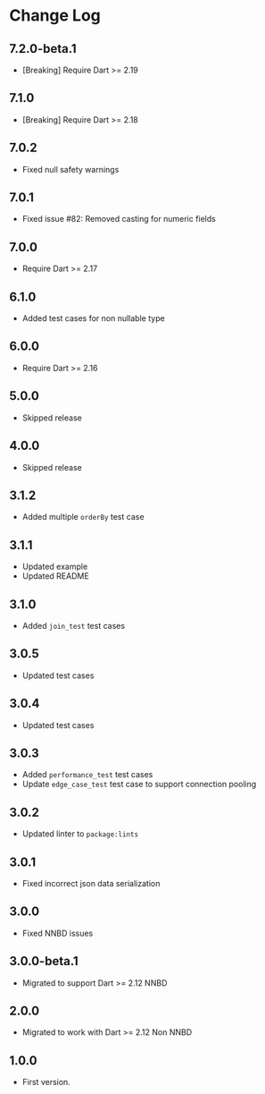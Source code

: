 # Change Log

## 7.2.0-beta.1

* [Breaking] Require Dart >= 2.19

## 7.1.0

* [Breaking] Require Dart >= 2.18

## 7.0.2

* Fixed null safety warnings

## 7.0.1

* Fixed issue #82: Removed casting for numeric fields

## 7.0.0

* Require Dart >= 2.17

## 6.1.0

* Added test cases for non nullable type

## 6.0.0

* Require Dart >= 2.16

## 5.0.0

* Skipped release

## 4.0.0

* Skipped release

## 3.1.2

* Added multiple `orderBy` test case

## 3.1.1

* Updated example
* Updated README

## 3.1.0

* Added `join_test` test cases

## 3.0.5

* Updated test cases

## 3.0.4

* Updated test cases

## 3.0.3

* Added `performance_test` test cases
* Update `edge_case_test` test case to support connection pooling

## 3.0.2

* Updated linter to `package:lints`
  
## 3.0.1

* Fixed incorrect json data serialization
  
## 3.0.0

* Fixed NNBD issues

## 3.0.0-beta.1

* Migrated to support Dart >= 2.12 NNBD

## 2.0.0

* Migrated to work with Dart >= 2.12 Non NNBD

## 1.0.0

* First version.
